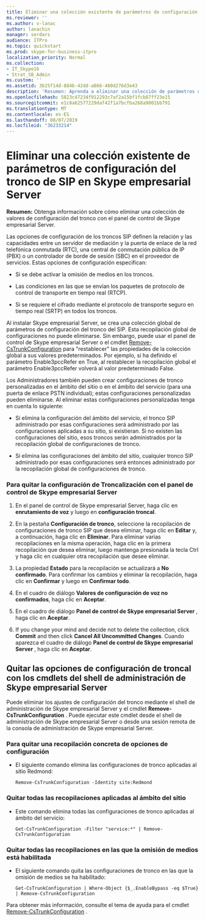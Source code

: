 ```yaml
---
title: Eliminar una colección existente de parámetros de configuración del tronco de SIP en Skype empresarial Server
ms.reviewer: ''
ms.author: v-lanac
author: lanachin
manager: serdars
audience: ITPro
ms.topic: quickstart
ms.prod: skype-for-business-itpro
localization_priority: Normal
ms.collection:
- IT_Skype16
- Strat_SB_Admin
ms.custom: ''
ms.assetid: 3b25f14d-884b-42dd-a866-460d276d3e43
description: 'Resumen: Aprenda a eliminar una colección de parámetros de configuración de troncal con el panel de control de Skype empresarial Server.'
ms.openlocfilehash: 5823c47234f912293c7af2a15bf1fcb87ff23e15
ms.sourcegitcommit: e1c8a62577229daf42f1a7bcfba268a9001bb791
ms.translationtype: MT
ms.contentlocale: es-ES
ms.lasthandoff: 08/07/2019
ms.locfileid: "36233214"
---
```

# <a name="delete-an-existing-collection-of-sip-trunk-configuration-settings-in-skype-for-business-server"></a>Eliminar una colección existente de parámetros de configuración del tronco de SIP en Skype empresarial Server
 
**Resumen:** Obtenga información sobre cómo eliminar una colección de valores de configuración del tronco con el panel de control de Skype empresarial Server.
  
Las opciones de configuración de los troncos SIP definen la relación y las capacidades entre un servidor de mediación y la puerta de enlace de la red telefónica conmutada (RTC), una central de conmutación pública de IP (PBX) o un controlador de borde de sesión (SBC) en el proveedor de servicios. Estas opciones de configuración especifican:
  
- Si se debe activar la omisión de medios en los troncos.
    
- Las condiciones en las que se envían los paquetes de protocolo de control de transporte en tiempo real (RTCP).
    
- Si se requiere el cifrado mediante el protocolo de transporte seguro en tiempo real (SRTP) en todos los troncos.
    
Al instalar Skype empresarial Server, se crea una colección global de parámetros de configuración del tronco del SIP. Esta recopilación global de configuraciones no puede eliminarse. Sin embargo, puede usar el panel de control de Skype empresarial Server o el cmdlet [Remove-CsTrunkConfiguration](https://docs.microsoft.com/powershell/module/skype/remove-cstrunkconfiguration?view=skype-ps) para "restablecer" las propiedades de la colección global a sus valores predeterminados. Por ejemplo, si ha definido el parámetro Enable3pccRefer en True, al restablecer la recopilación global el parámetro Enable3pccRefer volverá al valor predeterminado False.
  
Los Administradores también pueden crear configuraciones de tronco personalizadas en el ámbito del sitio o en el ámbito del servicio (para una puerta de enlace PSTN individual); estas configuraciones personalizadas pueden eliminarse. Al eliminar estas configuraciones personalizadas tenga en cuenta lo siguiente:
  
- Si elimina la configuración del ámbito del servicio, el tronco SIP administrado por esas configuraciones será administrado por las configuraciones aplicadas a su sitio, si existieran. Si no existen las configuraciones del sitio, esos troncos serán administrados por la recopilación global de configuraciones de tronco.
    
- Si elimina las configuraciones del ámbito del sitio, cualquier tronco SIP administrado por esas configuraciones será entonces administrado por la recopilación global de configuraciones de tronco.
    
### <a name="to-remove-trunk-configuration-settings-with-skype-for-business-server-control-panel"></a>Para quitar la configuración de Troncalización con el panel de control de Skype empresarial Server

1. En el panel de control de Skype empresarial Server, haga clic en **enrutamiento de voz** y luego en **configuración troncal**.
    
2. En la pestaña **Configuración de tronco**, seleccione la recopilación de configuraciones de tronco SIP que desea eliminar, haga clic en **Editar** y, a continuación, haga clic en **Eliminar**. Para eliminar varias recopilaciones en la misma operación, haga clic en la primera recopilación que desea eliminar, luego mantenga presionada la tecla Ctrl y haga clic en cualquier otra recopilación que desee eliminar.
    
3. La propiedad **Estado** para la recopilación se actualizará a **No confirmado**. Para confirmar los cambios y eliminar la recopilación, haga clic en **Confirmar** y luego en **Confirmar todo**.
    
4. En el cuadro de diálogo **Valores de configuración de voz no confirmados**, haga clic en **Aceptar**.
    
5. En el cuadro de diálogo **Panel de control de Skype empresarial Server** , haga clic en **Aceptar**.
    
6. If you change your mind and decide not to delete the collection, click **Commit** and then click **Cancel All Uncommitted Changes**. Cuando aparezca el cuadro de diálogo **Panel de control de Skype empresarial Server** , haga clic en **Aceptar**.
    
## <a name="removing-trunk-configuration-settings-by-using-skype-for-business-server-management-shell-cmdlets"></a>Quitar las opciones de configuración de troncal con los cmdlets del shell de administración de Skype empresarial Server

Puede eliminar los ajustes de configuración del tronco mediante el shell de administración de Skype empresarial Server y el cmdlet **Remove-CsTrunkConfiguration** . Puede ejecutar este cmdlet desde el shell de administración de Skype empresarial Server o desde una sesión remota de la consola de administración de Skype empresarial Server.
  
### <a name="to-remove-a-specified-collection-of-settings"></a>Para quitar una recopilación concreta de opciones de configuración

- El siguiente comando elimina las configuraciones de tronco aplicadas al sitio Redmond:
    
  ```
  Remove-CsTrunkConfiguration -Identity site:Redmond
  ```

### <a name="to-remove-all-the-collections-applied-to-the-site-scope"></a>Quitar todas las recopilaciones aplicadas al ámbito del sitio

- Este comando elimina todas las configuraciones de tronco aplicadas al ámbito del servicio:
    
  ```
  Get-CsTrunkConfiguration -Filter "service:*" | Remove-CsTrunkConfiguration
  ```

### <a name="to-remove-all-the-collections-where-media-bypass-is-enabled"></a>Quitar todas las recopilaciones en las que la omisión de medios está habilitada

- El siguiente comando quita las configuraciones de tronco en las que la omisión de medios se ha habilitado:
    
  ```
  Get-CsTrunkConfiguration | Where-Object {$_.EnableBypass -eq $True} | Remove-CsTrunkConfiguration
  ```

Para obtener más información, consulte el tema de ayuda para el cmdlet [Remove-CsTrunkConfiguration](https://docs.microsoft.com/powershell/module/skype/remove-cstrunkconfiguration?view=skype-ps) .
  


